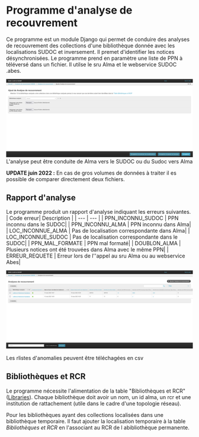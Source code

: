 # Programme d'analyse de recouvrement

Ce programme est un module Django qui permet de conduire des analyses de recouvrement des collections d'une bibliothèque donnée avec les localisations SUDOC et inversement. Il premet d'identifier les notices désynchronisées. Le programme prend en paramètre une liste de PPN à téléversé dans un fichier. Il utilse le sru Alma et le webservice SUDOC .abes.

![Ecran de saisie](image.png)
L'analyse peut être conduite de Alma vers le SUDOC ou du Sudoc vers Alma

**UPDATE juin 2022 :** En cas de gros volumes de données à traiter il es possible de comparer directement deux fichiers.

## Rapport d'analyse
Le programme produit un rapport d'analyse indiquant les erreurs suivantes.
| Code erreur| Description |
| --- | --- |
| PPN_INCONNU_SUDOC | PPN inconnu dans le SUDOC|
| PPN_INCONNU_ALMA | PPN inconnu dans Alma|
| LOC_INCONNUE_ALMA | Pas de localisation correspondante dans Alma|
| LOC_INCONNUE_SUDOC | Pas de localisation correspondante dans le SUDOC|
| PPN_MAL_FORMATE | PPN mal formaté|
| DOUBLON_ALMA | Plusieurs notices ont été trouvées dans Alma avec le même PPN|
| ERREUR_REQUETE | Erreur lors de l''appel au sru Alma ou au webservice Abes|

![Rapports](image1.png)

Les rlistes d'anomalies peuvent être téléchagées en csv

## Bibliothèques et RCR

Le programme nécessite l'alimentation de la table "Bibliothèques et RCR" ([Libraries](./models.py)). Chaque bibliothèque doit avoir un nom, un id alma, un rcr et une institution de rattachement (utile dans le cadre d'une topologie réseau).

Pour les bibliothèques ayant des collections localisées dans une bibliothèque temporaire. Il faut ajouter la localisation temporaire à la table *Bibliothèques et RCR* en l'associant au RCR de l abibliothèque permanente.

